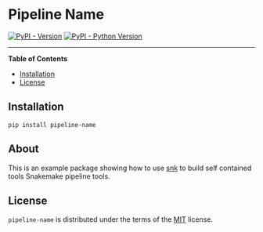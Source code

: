 # Pipeline Name

[![PyPI - Version](https://img.shields.io/pypi/v/pipeline-name.svg)](https://pypi.org/project/pipeline-name)
[![PyPI - Python Version](https://img.shields.io/pypi/pyversions/pipeline-name.svg)](https://pypi.org/project/pipeline-name)

-----

**Table of Contents**

- [Installation](#installation)
- [License](#license)

## Installation

```console
pip install pipeline-name
```

## About 

This is an example package showing how to use [snk](https://snk.wytamma.com/) to build self contained tools Snakemake pipeline tools.

## License

`pipeline-name` is distributed under the terms of the [MIT](https://spdx.org/licenses/MIT.html) license.
